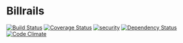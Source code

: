 Billrails
=========
[![Build Status](https://travis-ci.org/dennym/billrails.svg?branch=master)](https://travis-ci.org/dennym/billrails) [![Coverage Status](https://coveralls.io/repos/dennym/billrails/badge.png)](https://coveralls.io/r/dennym/billrails)
[![security](https://hakiri.io/github/dennym/billrails/master.svg)](https://hakiri.io/github/dennym/billrails/master)
[![Dependency Status](https://gemnasium.com/dennym/billrails.svg)](https://gemnasium.com/dennym/billrails)
[![Code Climate](https://codeclimate.com/github/dennym/billrails/badges/gpa.svg)](https://codeclimate.com/github/dennym/billrails)
